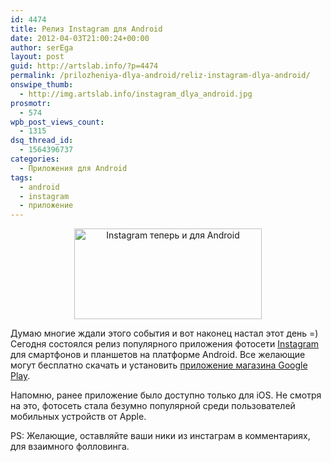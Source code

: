 ```yaml
---
id: 4474
title: Релиз Instagram для Android
date: 2012-04-03T21:00:24+00:00
author: serEga
layout: post
guid: http://artslab.info/?p=4474
permalink: /prilozheniya-dlya-android/reliz-instagram-dlya-android/
onswipe_thumb:
  - http://img.artslab.info/instagram_dlya_android.jpg
prosmotr:
  - 574
wpb_post_views_count:
  - 1315
dsq_thread_id:
  - 1564396737
categories:
  - Приложения для Android
tags:
  - android
  - instagram
  - приложение
---
```

<center>
  <img src="http://img.artslab.info/instagram_dlya_android-300x145.jpg" alt="Instagram теперь и для Android" title="instagram_dlya_android" width="300" height="145" class="aligncenter size-medium wp-image-4475" srcset="http://img.artslab.info/instagram_dlya_android-300x145.jpg 300w, http://img.artslab.info/instagram_dlya_android.jpg 700w" sizes="(max-width: 300px) 100vw, 300px" />
</center>

Думаю многие ждали этого события и вот наконец настал этот день =) Сегодня состоялся релиз популярного приложения фотосети [Instagram](http://artslab.info/prilozheniya-dlya-ipod-touchiphone/instagram-fotoset-dlya-vladeltsev-iphone-pereklichka/ "Instagram — Фотосеть для владельцев iPhone (перекличка)") для смартфонов и планшетов на платформе Android. Все желающие могут бесплатно скачать и установить [приложение магазина Google Play](https://play.google.com/store/apps/details?id=com.instagram.android). 

Напомню, ранее приложение было доступно только для iOS. Не смотря на это, фотосеть стала безумно популярной среди пользователей мобильных устройств от Apple.

PS: Желающие, оставляйте ваши ники из инстаграм в комментариях, для взаимного фолловинга.
